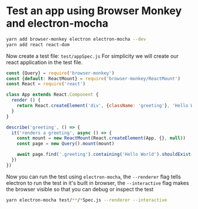 # Test an app using Browser Monkey and electron-mocha

```bash
yarn add browser-monkey electron electron-mocha --dev
yarn add react react-dom
```

Now create a test file: `test/appSpec.js`
For simplicity we will create our react application in the test file.

```js
const {Query} = require('browser-monkey')
const {default: ReactMount} = require('browser-monkey/ReactMount')
const React = require('react')

class App extends React.Component {
  render () {
    return React.createElement('div', {className: 'greeting'}, 'Hello World')
  }
}

describe('greeting', () => {
  it('renders a greeting', async () => {
    const mount = new ReactMount(React.createElement(App, {}, null))
    const page = new Query().mount(mount)

    await page.find('.greeting').containing('Hello World').shouldExist()
  })
})
```

Now you can run the test using `electron-mocha`, the `--renderer` flag tells electron to run the test in it's built in browser, the `--interactive` flag makes the browser visible so that you can debug or inspect the test

```bash
yarn electron-mocha test/**/*Spec.js --renderer --interactive
```
